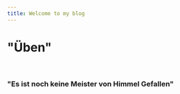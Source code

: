 ```yaml
---
title: Welcome to my blog
---
```

<h1> "Üben" </h1>
<br/>
<h3> "Es ist noch keine Meister von Himmel Gefallen" <h3/>
